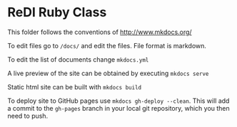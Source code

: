 # ReDI Ruby Class

This folder follows the conventions of http://www.mkdocs.org/


To edit files go to `/docs/` and edit the files. File format is markdown.

To edit the list of documents change `mkdocs.yml`

A live preview of the site can be obtained by executing `mkdocs serve`

Static html site can be built with `mkdocs build`

To deploy site to GitHub pages use `mkdocs gh-deploy --clean`. This will add a commit to the `gh-pages` branch in your local git repository, which you then need to push.
